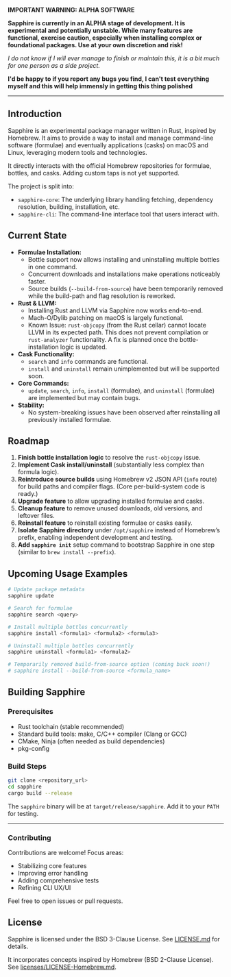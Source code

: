 **IMPORTANT WARNING: ALPHA SOFTWARE**

**Sapphire is currently in an ALPHA stage of development. It is experimental and potentially unstable. While many features are functional, exercise caution, especially when installing complex or foundational packages. Use at your own discretion and risk!**

*I do not know if I will ever manage to finish or maintain this, it is a bit much for one person as a side project.*

**I'd be happy to if you report any bugs you find, I can't test everything myself and this will help immensly in getting this thing polished**

---

## Introduction

Sapphire is an experimental package manager written in Rust, inspired by Homebrew. It aims to provide a way to install and manage command-line software (formulae) and eventually applications (casks) on macOS and Linux, leveraging modern tools and technologies.

It directly interacts with the official Homebrew repositories for formulae, bottles, and casks. Adding custom taps is not yet supported.

The project is split into:

- `sapphire-core`: The underlying library handling fetching, dependency resolution, building, installation, etc.
- `sapphire-cli`: The command-line interface tool that users interact with.

## Current State

- **Formulae Installation:**  
  - Bottle support now allows installing and uninstalling multiple bottles in one command.  
  - Concurrent downloads and installations make operations noticeably faster.  
  - Source builds (`--build-from-source`) have been temporarily removed while the build-path and flag resolution is reworked.
- **Rust & LLVM:**  
  - Installing Rust and LLVM via Sapphire now works end-to-end.  
  - Mach-O/Dylib patching on macOS is largely functional.  
  - Known Issue: `rust-objcopy` (from the Rust cellar) cannot locate LLVM in its expected path. This does not prevent compilation or `rust-analyzer` functionality. A fix is planned once the bottle-installation logic is updated.
- **Cask Functionality:**  
  - `search` and `info` commands are functional.  
  - `install` and `uninstall` remain unimplemented but will be supported soon.
- **Core Commands:**  
  - `update`, `search`, `info`, `install` (formulae), and `uninstall` (formulae) are implemented but may contain bugs.
- **Stability:**  
  - No system-breaking issues have been observed after reinstalling all previously installed formulae.  

## Roadmap

1. **Finish bottle installation logic** to resolve the `rust-objcopy` issue.
2. **Implement Cask install/uninstall** (substantially less complex than formula logic).
3. **Reintroduce source builds** using Homebrew v2 JSON API (`info` route) for build paths and compiler flags. (Core per-build-system code is ready.)
4. **Upgrade feature** to allow upgrading installed formulae and casks.
5. **Cleanup feature** to remove unused downloads, old versions, and leftover files.
6. **Reinstall feature** to reinstall existing formulae or casks easily.
7. **Isolate Sapphire directory** under `/opt/sapphire` instead of Homebrew’s prefix, enabling independent development and testing.
8. **Add `sapphire init`** setup command to bootstrap Sapphire in one step (similar to `brew install --prefix`).

## Upcoming Usage Examples

```bash
# Update package metadata
sapphire update

# Search for formulae
sapphire search <query>

# Install multiple bottles concurrently
sapphire install <formula1> <formula2> <formula3>

# Uninstall multiple bottles concurrently
sapphire uninstall <formula1> <formula2>

# Temporarily removed build-from-source option (coming back soon!)
# sapphire install --build-from-source <formula_name>
```

## Building Sapphire

### Prerequisites

- Rust toolchain (stable recommended)  
- Standard build tools: make, C/C++ compiler (Clang or GCC)  
- CMake, Ninja (often needed as build dependencies)  
- pkg-config

### Build Steps

```bash
git clone <repository_url>
cd sapphire
cargo build --release
```

The `sapphire` binary will be at `target/release/sapphire`. Add it to your `PATH` for testing.

---

### Contributing

Contributions are welcome! Focus areas:

- Stabilizing core features  
- Improving error handling  
- Adding comprehensive tests  
- Refining CLI UX/UI

Feel free to open issues or pull requests.

## License

Sapphire is licensed under the BSD 3-Clause License. See [LICENSE.md](LICENSE.md) for details.

It incorporates concepts inspired by Homebrew (BSD 2-Clause License). See [licenses/LICENSE-Homebrew.md](licenses/LICENSE-Homebrew.md).
